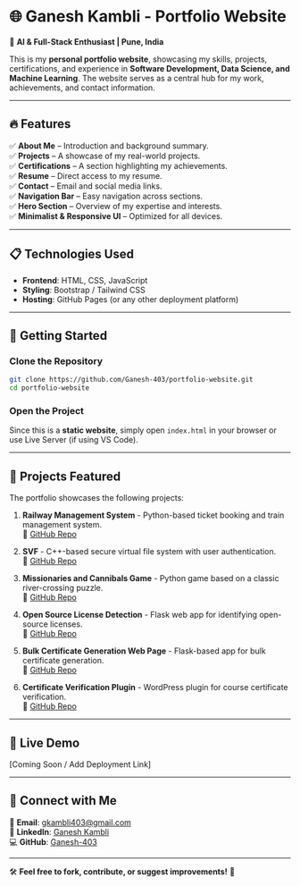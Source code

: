# 🌐 Ganesh Kambli - Portfolio Website  

🚀 **AI & Full-Stack Enthusiast | Pune, India**  

This is my **personal portfolio website**, showcasing my skills, projects, certifications, and experience in **Software Development, Data Science, and Machine Learning**. The website serves as a central hub for my work, achievements, and contact information.  

---

## 🔥 Features  
✅ **About Me** – Introduction and background summary.  
✅ **Projects** – A showcase of my real-world projects.  
✅ **Certifications** – A section highlighting my achievements.  
✅ **Resume** – Direct access to my resume.  
✅ **Contact** – Email and social media links.  
✅ **Navigation Bar** – Easy navigation across sections.  
✅ **Hero Section** – Overview of my expertise and interests.  
✅ **Minimalist & Responsive UI** – Optimized for all devices.  

---

## 📋 Technologies Used  
- **Frontend**: HTML, CSS, JavaScript  
- **Styling**: Bootstrap / Tailwind CSS  
- **Hosting**: GitHub Pages (or any other deployment platform)  

---

## 🚀 Getting Started  

### **Clone the Repository**  
```sh  
git clone https://github.com/Ganesh-403/portfolio-website.git  
cd portfolio-website  
```

### **Open the Project**  
Since this is a **static website**, simply open `index.html` in your browser or use Live Server (if using VS Code).  

---

## 📂 Projects Featured  
The portfolio showcases the following projects:  

1. **Railway Management System** - Python-based ticket booking and train management system.  
   🔗 [GitHub Repo](https://github.com/Ganesh-403/Railway-Management-System)  

2. **SVF** - C++-based secure virtual file system with user authentication.  
   🔗 [GitHub Repo](https://github.com/Ganesh-403/SVF)  

3. **Missionaries and Cannibals Game** - Python game based on a classic river-crossing puzzle.  
   🔗 [GitHub Repo](https://github.com/Ganesh-403/missionaries-and-cannibals-game)  

4. **Open Source License Detection** - Flask web app for identifying open-source licenses.  
   🔗 [GitHub Repo](https://github.com/Ganesh-403/Open-Source-License-Detection)  

5. **Bulk Certificate Generation Web Page** - Flask-based app for bulk certificate generation.  
   🔗 [GitHub Repo](https://github.com/Ganesh-403/Bulk-Certificate-Generation-Web-Application)  

6. **Certificate Verification Plugin** - WordPress plugin for course certificate verification.  
   🔗 [GitHub Repo](https://github.com/Ganesh-403/Certificate-Verification-Plugin)  

---

## 🔗 Live Demo  
[Coming Soon / Add Deployment Link]  

---

## 💌 Connect with Me  
📩 **Email**: gkambli403@gmail.com  
🔗 **LinkedIn**: [Ganesh Kambli](https://www.linkedin.com/in/ganesh-kambli-404-error/)  
💻 **GitHub**: [Ganesh-403](https://github.com/Ganesh-403)  

---

🛠 **Feel free to fork, contribute, or suggest improvements!** 🚀  
